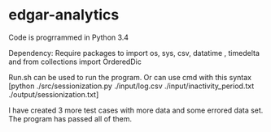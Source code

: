 # edgar-analytics
Code is progrrammed in Python 3.4

Dependency: Require packages to import os, sys, csv, datatime , timedelta and from collections import OrderedDic

Run.sh can be used to run the program.
Or can use cmd with this syntax [python ./src/sessionization.py ./input/log.csv ./input/inactivity_period.txt ./output/sessionization.txt]


I have created 3 more test cases with more data and some errored data set.
The program has passed all of them.


